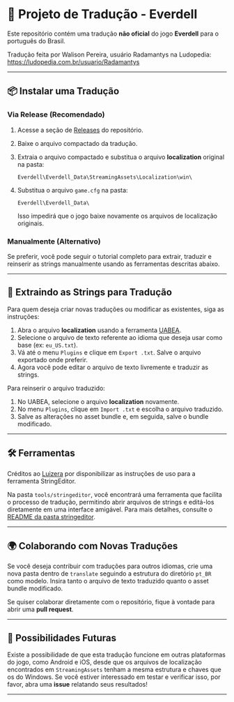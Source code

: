 # 🌳 Projeto de Tradução - Everdell

Este repositório contém uma tradução **não oficial** do jogo **Everdell** para o português do Brasil. 

Tradução feita por Walison Pereira, usuário Radamantys na Ludopedia: https://ludopedia.com.br/usuario/Radamantys

---

## 📦 Instalar uma Tradução

### Via Release (Recomendado)

1. Acesse a seção de [Releases](https://github.com/CorreaRoger/Everdell-Steam-PTBR/releases) do repositório.
2. Baixe o arquivo compactado da tradução.
3. Extraia o arquivo compactado e substitua o arquivo **localization** original na pasta:

   `Everdell\Everdell_Data\StreamingAssets\Localization\win\`

4. Substitua o arquivo `game.cfg` na pasta:

   `Everdell\Everdell_Data\`

   Isso impedirá que o jogo baixe novamente os arquivos de localização originais.

### Manualmente (Alternativo)

Se preferir, você pode seguir o tutorial completo para extrair, traduzir e reinserir as strings manualmente usando as ferramentas descritas abaixo.

---

## 🔧 Extraindo as Strings para Tradução

Para quem deseja criar novas traduções ou modificar as existentes, siga as instruções:

1. Abra o arquivo **localization** usando a ferramenta [UABEA](https://github.com/nesrak1/UABEA).
2. Selecione o arquivo de texto referente ao idioma que deseja usar como base (ex: `eu_US.txt`).
3. Vá até o menu `Plugins` e clique em `Export .txt`. Salve o arquivo exportado onde preferir.
4. Agora você pode editar o arquivo de texto livremente e traduzir as strings.

Para reinserir o arquivo traduzido:

1. No UABEA, selecione o arquivo **localization** novamente.
2. No menu `Plugins`, clique em `Import .txt` e escolha o arquivo traduzido.
3. Salve as alterações no asset bundle e, em seguida, salve o bundle modificado.

---

## 🛠️ Ferramentas

Créditos ao [Luizera](https://github.com/luizera666) por disponibilizar as instruções de uso para a ferramenta StringEditor.

Na pasta `tools/stringeditor`, você encontrará uma ferramenta que facilita o processo de tradução, permitindo abrir arquivos de strings e editá-los diretamente em uma interface amigável. Para mais detalhes, consulte o [README da pasta stringeditor](tools/StringEditor/README.md).

---

## 🌍 Colaborando com Novas Traduções

Se você deseja contribuir com traduções para outros idiomas, crie uma nova pasta dentro de `translate` seguindo a estrutura do diretório `pt_BR` como modelo. Insira tanto o arquivo de texto traduzido quanto o asset bundle modificado.

Se quiser colaborar diretamente com o repositório, fique à vontade para abrir uma **pull request**.

---

## 🔮 Possibilidades Futuras

Existe a possibilidade de que esta tradução funcione em outras plataformas do jogo, como Android e iOS, desde que os arquivos de localização encontrados em `StreamingAssets` tenham a mesma estrutura e chaves que os do Windows. Se você estiver interessado em testar e verificar isso, por favor, abra uma **issue** relatando seus resultados!

---

